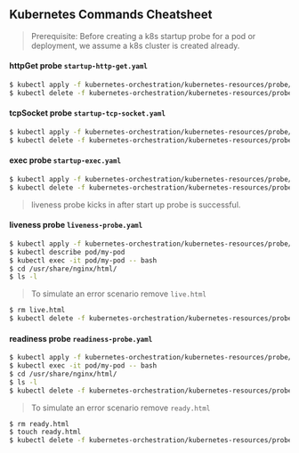 ## Kubernetes Commands Cheatsheet

> Prerequisite: Before creating a k8s startup probe for a pod or deployment, we assume a k8s cluster is created already.

#### httpGet probe `startup-http-get.yaml`
```bash
$ kubectl apply -f kubernetes-orchestration/kubernetes-resources/probe/startup-http-get.yaml
$ kubectl delete -f kubernetes-orchestration/kubernetes-resources/probe/startup-http-get.yaml
```

#### tcpSocket probe `startup-tcp-socket.yaml`
```bash
$ kubectl apply -f kubernetes-orchestration/kubernetes-resources/probe/startup-tcp-socket.yaml
$ kubectl delete -f kubernetes-orchestration/kubernetes-resources/probe/startup-tcp-socket.yaml
```

#### exec probe `startup-exec.yaml`
```bash
$ kubectl apply -f kubernetes-orchestration/kubernetes-resources/probe/startup-exec.yaml
$ kubectl delete -f kubernetes-orchestration/kubernetes-resources/probe/startup-exec.yaml
```

> liveness probe kicks in after start up probe is successful.

#### liveness probe `liveness-probe.yaml`
```bash
$ kubectl apply -f kubernetes-orchestration/kubernetes-resources/probe/liveness-probe.yaml
$ kubectl describe pod/my-pod
$ kubectl exec -it pod/my-pod -- bash
$ cd /usr/share/nginx/html/
$ ls -l
```

> To simulate an error scenario remove `live.html`
```bash
$ rm live.html
$ kubectl delete -f kubernetes-orchestration/kubernetes-resources/probe/liveness-probe.yaml
```

#### readiness probe `readiness-probe.yaml`
```bash
$ kubectl apply -f kubernetes-orchestration/kubernetes-resources/probe/readiness-probe.yaml
$ kubectl exec -it pod/my-pod -- bash
$ cd /usr/share/nginx/html/
$ ls -l
$ kubectl delete -f kubernetes-orchestration/kubernetes-resources/probe/readiness-probe.yaml
```

> To simulate an error scenario remove `ready.html`
```bash
$ rm ready.html
$ touch ready.html
$ kubectl delete -f kubernetes-orchestration/kubernetes-resources/probe/liveness-probe.yaml
```